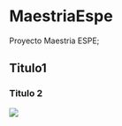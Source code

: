 # MaestriaEspe
Proyecto Maestria ESPE;
## Titulo1

### Titulo 2
![](https://pandao.github.io/editor.md/examples/images/4.jpg)
